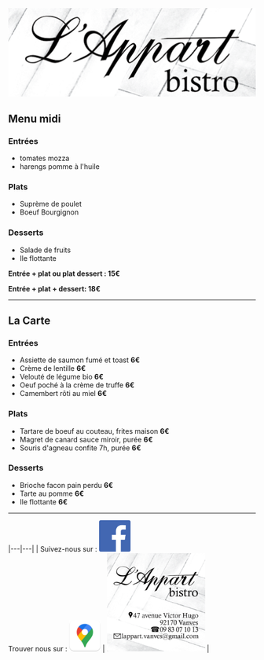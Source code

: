 <img src="appart.png" alt="drawing" width="600"/>


## Menu midi 
### Entrées
- tomates mozza
- harengs pomme à l'huile 

### Plats
- Suprème de poulet 
- Boeuf Bourgignon

### Desserts
- Salade de fruits
- Ile flottante


**Entrée  + plat ou  plat dessert : 15€**

**Entrée  + plat + dessert: 18€**

-------------

## La Carte

### Entrées
- Assiette de saumon fumé et toast **6€**
- Crème de lentille **6€**
- Velouté de légume bio **6€**
- Oeuf poché à la crème de truffe **6€**
- Camembert rôti au miel **6€**

### Plats
- Tartare de boeuf au couteau, frites maison **6€**
- Magret de canard sauce miroir, purée **6€**
- Souris d'agneau confite 7h, purée **6€**

### Desserts
- Brioche facon pain perdu **6€**
- Tarte au pomme **6€**
- Ile flottante **6€**

-------------

|---|---|
|<span>
    Suivez-nous sur : <a href="https://www.facebook.com/pg/lappart.vanves"><img src="fb_icon_325x325.png" width="64"></a><br>
    Trouver nous sur : <a href="https://goo.gl/maps/dQ14azTkhz1ixXj96"><img src="google-maps.png" width="64"></a>
  </span>|
  <span>
    <img src="appart-visit-card.png" alt="drawing" width="200"/>
  </span>
|


